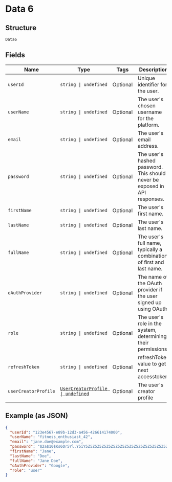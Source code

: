 
# Data 6

## Structure

`Data6`

## Fields

| Name | Type | Tags | Description |
|  --- | --- | --- | --- |
| `userId` | `string \| undefined` | Optional | Unique identifier for the user. |
| `userName` | `string \| undefined` | Optional | The user's chosen username for the platform. |
| `email` | `string \| undefined` | Optional | The user's email address. |
| `password` | `string \| undefined` | Optional | The user's hashed password. This should never be exposed in API responses. |
| `firstName` | `string \| undefined` | Optional | The user's first name. |
| `lastName` | `string \| undefined` | Optional | The user's last name. |
| `fullName` | `string \| undefined` | Optional | The user's full name, typically a combination of first and last name. |
| `oAuthProvider` | `string \| undefined` | Optional | The name of the OAuth provider if the user signed up using OAuth. |
| `role` | `string \| undefined` | Optional | The user's role in the system, determining their permissions. |
| `refreshToken` | `string \| undefined` | Optional | refreshToken value to get next accesstoken |
| `userCreatorProfile` | [`UserCreatorProfile \| undefined`](../../doc/models/user-creator-profile.md) | Optional | The user's creator profile |

## Example (as JSON)

```json
{
  "userId": "123e4567-e89b-12d3-a456-426614174000",
  "userName": "fitness_enthusiast_42",
  "email": "jane.doe@example.com",
  "password": "$2a$10$Ks6Qr5Yl.Y5iY5Z5Z5Z5Z5Z5Z5Z5Z5Z5Z5Z5Z5Z5Z5Z5Z5Z5Z5",
  "firstName": "Jane",
  "lastName": "Doe",
  "fullName": "Jane Doe",
  "oAuthProvider": "Google",
  "role": "user"
}
```


